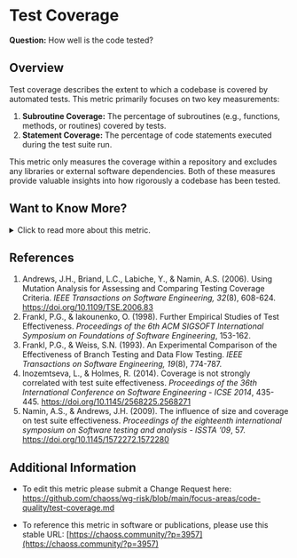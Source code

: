 # **Test Coverage**

**Question:** How well is the code tested?

## **Overview**
Test coverage describes the extent to which a codebase is covered by automated tests. This metric primarily focuses on two key measurements: 
1. **Subroutine Coverage:** The percentage of subroutines (e.g., functions, methods, or routines) covered by tests.
2. **Statement Coverage:** The percentage of code statements executed during the test suite run.

This metric only measures the coverage within a repository and excludes any libraries or external software dependencies. Both of these measures provide valuable insights into how rigorously a codebase has been tested.

## **Want to Know More?**

<span markdown="1"><details>
<summary>Click to read more about this metric.</summary>

### **Objectives**
Test coverage helps assess the quality of a project’s code by identifying untested portions of the codebase. Understanding test coverage allows:
- **Detection of Defects:** A lack of test coverage is often correlated with a higher probability of software defects being discovered during deployment or use.
- **Assessment of Software Engineering Practices:** Higher test coverage usually indicates more rigorous development and testing practices, while low coverage may signal less mature or less rigorous development processes.

### **Implementation**
Test coverage is usually tracked by testing frameworks that run automated tests against the code. Key aspects of implementation include:
- **Subroutine Coverage:** Measures how many of the code's subroutines (e.g., functions, methods, routines) are tested by the suite.
![IMG_5293](https://github.com/user-attachments/assets/e83d57ee-0ff7-460f-9562-d8a5aaea8dd0)

- **Statement Coverage:** Measures how many code statements are executed during testing. Statements include variable assignments, loops, system calls, return statements, and more.
![IMG_5294](https://github.com/user-attachments/assets/754fe180-567a-4534-ab3f-0665c41a1630)


#### **Privacy & Data Ethics Considerations**
*The usage and dissemination of health metrics may lead to privacy violations. Organizations may be exposed to risks. These risks may flow from compliance with the GDPR in the EU, with state law in the US, or with other law. There may also be contractual risks flowing from terms of service for data providers such as GitHub and GitLab. The usage of metrics must be examined for risk and potential data ethics problems. Please see [CHAOSS Data Ethics document](https://github.com/chaoss/community/blob/main/data-use-statement.md) for additional guidance.*

### **Filters**
* **Time**: Changes in test coverage over time provide evidence of project attention to maximizing overall test coverage. Specific parameters include `start date` and `end date` for the time period.
* **Code_File**: Each repository contains a number of files containing code. Filtering coverage by specific file provides a more granular view of test coverage. Some functions or statements may lead to more severe software failures than others. For example, untested code in the `fail safe` functions of a safety critical system are more important to test than `font color` function testing.
* **Programming_Language**: Most contemporary open source software repositories contain several different programming languages. The coverage percentage of each `Code_File`

### **Visualizations**

### **Tools Providing the Metric**
- **Test Coverage Information Providers:**  
   Tools for different languages, such as [Python’s PyTest](https://docs.pytest.org/en/latest/), provide frameworks for calculating and reporting test coverage.
- **Coverage Reporting Tools:**  
    * Open-source tools like **[Flask](http://flask.pocoo.org/docs/1.0/tutorial/tests/)** (Python) enables coverage testing.
    * Open source code coverage tools for common languages like Java, C, and C++ are available from many sites, including this [one](https://stackify.com/code-coverage-tools/#OpenSource).

- **Storing Test Coverage Information:**  
    * [Augur](https://github.com/chaoss/augur) has test coverage implemented as a table that is a child of the main repository table in its repository. Each time test coverage is tested, a record is made for each file tested, the testing tool used for testing and the number of statements/subroutines in the file, as well as the number of statements and subroutines tested. By recording test data at this level of granularity, Augur enables `Code_File` and `Programming_Language` summary level statistics and filters.

</details></span>

## **References**
1. Andrews, J.H., Briand, L.C., Labiche, Y., & Namin, A.S. (2006). Using Mutation Analysis for Assessing and Comparing Testing Coverage Criteria. *IEEE Transactions on Software Engineering, 32*(8), 608-624. https://doi.org/10.1109/TSE.2006.83
2. Frankl, P.G., & Iakounenko, O. (1998). Further Empirical Studies of Test Effectiveness. *Proceedings of the 6th ACM SIGSOFT International Symposium on Foundations of Software Engineering*, 153-162.
3. Frankl, P.G., & Weiss, S.N. (1993). An Experimental Comparison of the Effectiveness of Branch Testing and Data Flow Testing. *IEEE Transactions on Software Engineering, 19*(8), 774-787.
4. Inozemtseva, L., & Holmes, R. (2014). Coverage is not strongly correlated with test suite effectiveness. *Proceedings of the 36th International Conference on Software Engineering - ICSE 2014*, 435-445. https://doi.org/10.1145/2568225.2568271
5. Namin, A.S., & Andrews, J.H. (2009). The influence of size and coverage on test suite effectiveness. *Proceedings of the eighteenth international symposium on Software testing and analysis - ISSTA ’09*, 57. https://doi.org/10.1145/1572272.1572280

## **Additional Information**
- To edit this metric please submit a Change Request here: https://github.com/chaoss/wg-risk/blob/main/focus-areas/code-quality/test-coverage.md

- To reference this metric in software or publications, please use this stable URL: [https://chaoss.community/?p=3957](https://chaoss.community/?p=3957)

<!-- # For groupings in the knowledge base
 Context tags: 
 Keyword tags: cd, ci, ci/cd, coverage, risk, testing
 →
